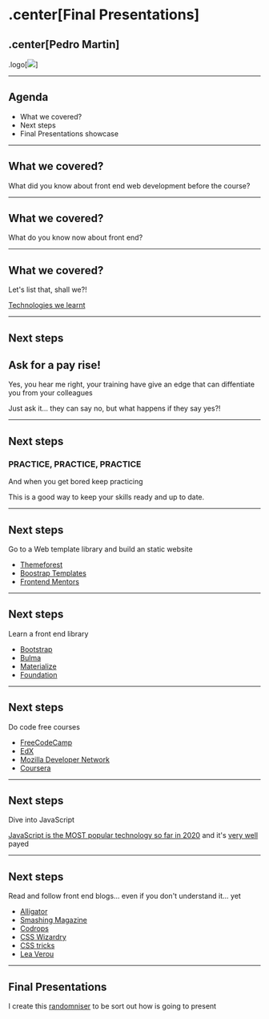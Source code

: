 # .center[Final Presentations]

## .center[Pedro Martin]

.logo[![](https://pataruco.s3.amazonaws.com/ga/assets/ga.svg)]

---

## Agenda

- What we covered?
- Next steps
- Final Presentations showcase

---

## What we covered?

What did you know about front end web development before the course?

---

## What we covered?

What do you know now about front end?

---

## What we covered?

Let's list that, shall we?!

[Technologies we learnt](https://pataruco.github.io/ga-technologies/)

---

## Next steps

## Ask for a pay rise!

Yes, you hear me right, your training have give an edge that can diffentiate you from your colleagues

Just ask it... they can say no, but what happens if they say yes?!

---

## Next steps

### PRACTICE, PRACTICE, PRACTICE

And when you get bored keep practicing

This is a good way to keep your skills ready and up to date.

---

## Next steps

Go to a Web template library and build an static website

- [Themeforest](https://themeforest.net/free/wordpress-themes)
- [Boostrap Templates](https://startbootstrap.com/)
- [Frontend Mentors](https://frontendmentors.io)

---

## Next steps

Learn a front end library

- [Bootstrap](https://getbootstrap.com/)
- [Bulma](https://bulma.io/)
- [Materialize](https://materializecss.com/)
- [Foundation](https://foundation.zurb.com/)

---

## Next steps

Do code free courses

- [FreeCodeCamp](https://www.freecodecamp.org/)
- [EdX](https://www.edx.org/course/?subject=Computer%20Science&language=English&level=Introductory)
- [Mozilla Developer Network](https://developer.mozilla.org/en-US/docs/Learn)
- [Coursera](https://www.coursera.org/courses?languages=en&query=full+stack+web+development&userQuery=web+development)

---

## Next steps

Dive into JavaScript

[JavaScript is the MOST popular technology so far in 2020](https://insights.stackoverflow.com/survey/2020/#most-popular-technologies)
and it's [very well](https://insights.stackoverflow.com/survey/2020/#top-paying-technologies) payed

---

## Next steps

Read and follow front end blogs... even if you don't understand it... yet

- [Alligator](https://alligator.io)
- [Smashing Magazine](https://www.smashingmagazine.com)
- [Codrops](https://tympanus.net/codrops/)
- [CSS Wizardry](https://csswizardry.com/)
- [CSS tricks](https://css-tricks.com/)
- [Lea Verou](http://lea.verou.me/)

---

## Final Presentations

I create this [randomniser](http://pataruco.github.io/random-picker/) to be sort out how is going to present

